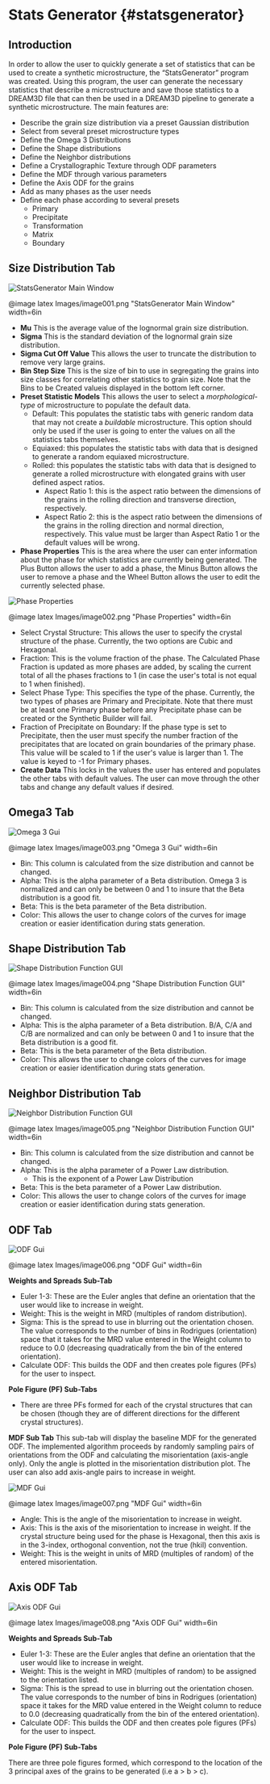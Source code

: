 Stats Generator {#statsgenerator}
========

## Introduction ##
In order to allow the user to quickly generate a set of statistics that can be used to create a synthetic microstructure, the “StatsGenerator” program was created. Using this program, the user can generate the necessary statistics that describe a microstructure and save those statistics to a DREAM3D file that can then be used in a DREAM3D pipeline to generate a synthetic microstructure.
The main features are:
+ Describe the grain size distribution via a preset Gaussian distribution
+ Select from several preset microstructure types
+ Define the Omega 3 Distributions
+ Define the Shape distributions
+ Define the Neighbor distributions
+ Define a Crystallographic Texture through ODF parameters
+ Define the MDF through various parameters
+ Define the Axis ODF for the grains
+ Add as many phases as the user needs
+ Define each phase according to several presets
    - Primary
    - Precipitate
    - Transformation
    - Matrix
    - Boundary

## Size Distribution Tab ##

![StatsGenerator Main Window](Images/image001.png)

@image latex Images/image001.png "StatsGenerator Main Window" width=6in 


  + **Mu** This is the average value of the lognormal grain size distribution.
  + **Sigma** This is the standard deviation of the lognormal grain size distribution.
  + **Sigma Cut Off Value** This allows the user to truncate the distribution to remove very large grains.
  + **Bin Step Size**  This is the size of bin to use in segregating the grains into size classes for correlating other statistics to grain size. Note that the Bins to be Created valueis displayed in the bottom left corner.
  + **Preset Statistic Models** This allows the user to select a _morphological-type_ of microstructure to populate the default data.
    - Default: This populates the statistic tabs with generic random data that may not create a _buildable_ microstructure. This option should only be used if the user is going to enter the values on all the  statistics tabs themselves.
    - Equiaxed: this populates the statistic tabs with data that is  designed to generate a random equiaxed microstructure.
    - Rolled: this populates the statistic tabs with data that is designed to generate a rolled microstructure with elongated grains with user defined aspect ratios.
        - Aspect Ratio 1: this is the aspect ratio between the dimensions of the grains in the rolling direction and transverse direction, respectively.
        - Aspect Ratio 2: this is the aspect ratio between the dimensions of the grains in the rolling direction and normal direction, respectively. This value must be larger than Aspect Ratio 1 or the default values will be wrong.
  + **Phase Properties**
  This is the area where the user can enter information about the phase for
  which statistics are currently being generated. The Plus Button allows the
  user to add a phase, the Minus Button allows the user to remove a phase and
  the Wheel Button allows the user to edit the currently selected phase.
  
![Phase Properties](Images/image002.png)

@image latex Images/image002.png "Phase Properties" width=6in 

+ Select Crystal Structure: This allows the user to specify the crystal structure of the phase. Currently, the two options are Cubic and  Hexagonal.
+ Fraction: This is the volume fraction of the phase. The Calculated Phase Fraction is updated as more phases are added, by scaling the current total of all the phases fractions to 1 (in case the user's total is not equal to 1 when finished).
+ Select Phase Type: This specifies the type of the phase. Currently, the two types of phases are Primary and Precipitate. Note that there must be at least one Primary phase before any Precipitate phase can be created or the Synthetic Builder will fail.
+ Fraction of Precipitate on Boundary: If the phase type is set to  Precipitate, then the user must specify the number fraction of the precipitates that are located on grain boundaries of the primary phase. This value will be scaled to 1 if the user's value is larger than 1. The value is keyed to -1 for Primary phases.
+ **Create Data** This locks in the values the user has entered and populates the other tabs with default values. The user can move through the other tabs and change any default values if desired.


## Omega3 Tab ##

![Omega 3 Gui](Images/image003.png)

@image latex Images/image003.png "Omega 3 Gui" width=6in 

+ Bin: This column is calculated from the size distribution and cannot be changed.
+ Alpha: This is the alpha parameter of a Beta distribution. Omega 3 is normalized and can only be between 0 and 1 to insure that the Beta distribution is a good fit.
+ Beta: This is the beta parameter of the Beta distribution.
+ Color: This allows the user to change colors of the curves for
  image creation or easier identification during stats generation.
  

## Shape Distribution Tab ##

![Shape Distribution Function GUI](Images/image004.png)

@image latex Images/image004.png "Shape Distribution Function GUI" width=6in 
  
+ Bin: This column is calculated from the size distribution and cannot be changed.
+  Alpha: This is the alpha parameter of a Beta distribution. B/A, C/A and C/B are normalized and can only be between 0 and 1 to insure that the Beta distribution is a good fit.
+ Beta: This is the beta parameter of the Beta distribution.
+ Color: This allows the user to change colors of the curves for image creation or easier identification during stats generation.
  


## Neighbor Distribution Tab ##

![Neighbor Distribution Function GUI](Images/image005.png)

@image latex Images/image005.png "Neighbor Distribution Function GUI" width=6in 

+ Bin: This column is calculated from the size distribution and cannot be changed.
+ Alpha: This is the alpha parameter of a Power Law distribution.
    + This is the exponent of a Power Law Distribution
+ Beta: This is the beta parameter of a Power Law distribution.
+ Color: This allows the user to change colors of the curves for image creation or easier identification during stats generation.
  


## ODF Tab ##

![ODF Gui](Images/image006.png)

@image latex Images/image006.png "ODF Gui" width=6in 

**Weights and Spreads Sub-Tab**

- Euler 1-3: These are the Euler angles that define an orientation that the user would like to increase in weight.
- Weight: This is the weight in MRD (multiples of random distribution).
- Sigma: This is the spread to use in blurring out the orientation chosen. The value corresponds to the number of bins in Rodrigues (orientation) space that it takes for the MRD value entered in the Weight column to reduce to 0.0 (decreasing quadratically from the bin of the entered orientation).
- Calculate ODF: This builds the ODF and then creates pole figures (PFs) for the user to inspect.
      
    
**Pole Figure (PF) Sub-Tabs**

- There are three PFs formed for each of the crystal structures that can be chosen (though they are of different directions for the different crystal structures).
      
    
**MDF Sub Tab** This sub-tab will display the baseline MDF for the generated ODF.  The  implemented algorithm proceeds by randomly sampling pairs of orientations from  the ODF and calculating the misorientation (axis-angle only). Only the angle is plotted in the misorientation distribution plot.  The user can also add axis-angle pairs to increase in weight.

![MDF Gui](Images/image007.png)

@image latex Images/image007.png "MDF Gui" width=6in 
  
- Angle: This is the angle of the misorientation to increase in weight.
- Axis: This is the axis of the misorientation to increase in weight.  If the crystal structure being used for the phase is Hexagonal, then this axis is in the 3-index, orthogonal convention, not the true (hkil) convention.
- Weight: This is the weight in units of MRD (multiples of random) of the entered misorientation.
    
    
 


## Axis ODF Tab ##

![Axis ODF Gui](Images/image008.png)
  
@image latex Images/image008.png "Axis ODF Gui" width=6in 

**Weights and Spreads Sub-Tab**
      
- Euler 1-3: These are the Euler angles that define an orientation that the user would like to increase in weight.
- Weight: This is the weight in MRD (multiples of random) to be assigned to the orientation listed.
- Sigma: This is the spread to use in blurring out the orientation chosen. The value corresponds to the number of bins in Rodrigues (orientation) space it takes for the MRD value entered in the Weight column to reduce to 0.0 (decreasing quadratically from the bin of the entered orientation).
- Calculate ODF: This builds the ODF and then creates pole figures (PFs) for the user to inspect.
      
    
**Pole Figure (PF) Sub-Tabs**
      
There are three pole figures formed, which correspond to the location of the 3 principal axes of the grains to be generated (i.e a > b > c).

